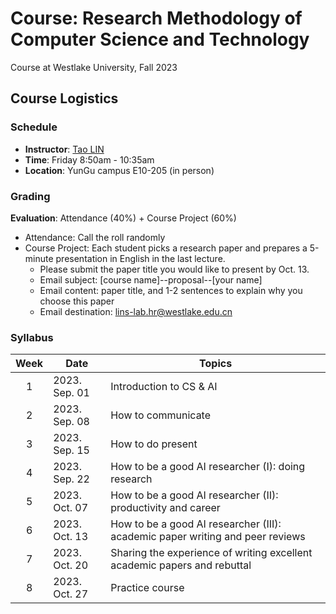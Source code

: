 # Course: Research Methodology of Computer Science and Technology
Course at Westlake University, Fall 2023

## Course Logistics
### Schedule
* **Instructor**: [Tao LIN](https://lins-lab.github.io/)
* **Time**: Friday 8:50am - 10:35am
* **Location**: YunGu campus E10-205 (in person)

### Grading
**Evaluation**: Attendance (40%) + Course Project (60%)
* Attendance: Call the roll randomly
* Course Project: Each student picks a research paper and prepares a 5-minute presentation in English in the last lecture.
    * Please submit the paper title you would like to present by Oct. 13.
    * Email subject: [course name]--proposal--[your name]
    * Email content: paper title, and 1-2 sentences to explain why you choose this paper
    * Email destination: lins-lab.hr@westlake.edu.cn

### Syllabus
| Week 	| Date              | Topics                                                                        |
|:----:	|------             |------                                                                         |
|   1  	| 2023. Sep. 01     | Introduction to CS & AI                                                       |
|   2  	| 2023. Sep. 08     | How to communicate                                                            |
|   3  	| 2023. Sep. 15     | How to do present                                                             |
|   4  	| 2023. Sep. 22     | How to be a good AI researcher (I): doing research                            |
|   5  	| 2023. Oct. 07     | How to be a good AI researcher (II): productivity and career                  |
|   6  	| 2023. Oct. 13     | How to be a good AI researcher (III): academic paper writing and peer reviews |
|   7  	| 2023. Oct. 20     | Sharing the experience of writing excellent academic papers and rebuttal      |
|   8  	| 2023. Oct. 27     | Practice course                                                               |

